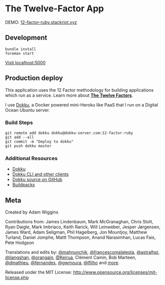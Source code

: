 The Twelve-Factor App
=====================

DEMO:
[12-factor-ruby.stackriot.xyz](http://12-factor-ruby.stackriot.xyz/)

Development
-----------

    bundle install
    foreman start

[Visit localhost:5000](http://localhost:5000)

Production deploy
-----------------

This application uses the 12 Factor methodology for building applications which run as a service.
Learn more about __<a href="http://12-factor-ruby.stackriot.xyz" target="_blank">The Twelve Factors</a>__.

I use [Dokku](http://dokku.viewdocs.io/dokku/), a Docker powered mini-Heroku like PaaS that I run on a Digital Ocean Ubuntu server.

### Build Steps

```
git remote add dokku dokku@dokku-server.com:12-factor-ruby
git add --all
git commit -m "Deploy to dokku"
git push dokku master
```

### Additional Resources
- [Dokku](http://dokku.viewdocs.io/dokku/)
- [Dokku CLI and other clients](http://dokku.viewdocs.io/dokku/community/clients/)
- [Dokku source on GitHub](https://github.com/dokku/dokku/)
- [Buildpacks](http://dokku.viewdocs.io/dokku/deployment/methods/buildpacks/)


Meta
----

Created by Adam Wiggins

Contributions from: James Lindenbaum, Mark McGranaghan, Chris Stolt, Ryan
Daigle, Mark Imbriaco, Keith Rarick, Will Leinweber, Jesper Jørgensen, James
Ward, Adam Seligman, Phil Hagelberg, Jon Mountjoy, Matthew Turland, Daniel
Jomphe, Mattt Thompson, Anand Narasimhan, Lucas Fais, Pete Hodgson

Translations and edits by: [@mahnunchik](https://github.com/mahnunchik), [@francescomalatesta](https://github.com/francescomalatesta), [@astralhpi](https://github.com/astralhpi), [@liangshan](https://github.com/liangshan), [@orangain](https://github.com/orangain), [@Keirua](https://github.com/Keirua), Clément Camin, Bob Marteen, [@dmathieu](https://github.com/dmathieu), [@fernandes](https://github.com/fernandes), [@gwmoura](https://github.com/gwmoura), [@lfilho](https://github.com/lfilho) and [more](https://github.com/heroku/12factor/graphs/contributors).

Released under the MIT License: http://www.opensource.org/licenses/mit-license.php
